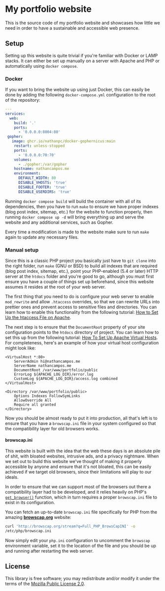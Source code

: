 # My portfolio website

This is the source code of my portfolio website and showcases how little we need
in order to have a sustainable and accessible web presence.

## Setup

Setting up this website is quite trivial if you're familiar with Docker or LAMP
stacks. It can either be set up manually on a server with Apache and PHP or
automatically using `docker compose`.

### Docker

If you want to bring the website up using just Docker, this can easily be done
by adding the following `docker-compose.yml` configuration to the root of the
repository:

```yaml
---
services:
  web:
    build: '.'
    ports:
      - '0.0.0.0:8004:80'
 gopher:
   image: ghcr.io/nathanpc/docker-gophernicus:main
    restart: unless-stopped
    ports:
      - '0.0.0.0:70:70'
    volumes:
      - ./gopher:/var/gopher
    hostname: nathancampos.me
    environment:
      DEFAULT_WIDTH: 80
      DISABLE_VHOSTS: 'true'
      DISABLE_FOOTER: 'true'
      DISABLE_USERDIRS: 'true'
```

Running `docker compose build` will build the container with all of its
dependencies, then you have to run `make` to ensure we have proper indexes (blog
post index, sitemap, etc.) for the website to function properly, then running
`docker compose up -d` will bring everything up and serve the website and any
additional services, such as Gopher.

Every time a modification is made to the website make sure to run `make` again
to update any necessary files.

### Manual setup

Since this is a classic PHP project you basically just have to `git clone` into
the right folder, run `make` (GNU or BSD) to build all indexes that are required
(blog post index, sitemap, etc.), point your PHP-enabled (5.4 or later) HTTP
server at the `htdocs` folder and you're good to go, although you must first
ensure you have a couple of things set up beforehand, since this website assumes
it resides at the root of your web server.

The first thing that you need to do is configure your web server to enable
`mod_rewrite` and allow `.htaccess` overrides, so that we can rewrite URLs into
prettier ones and prevent access to sensitive files and directories. You can
learn how to enable this functionality from the following tutorial:
[How to Set Up the htaccess File on Apache](https://www.linode.com/docs/guides/how-to-set-up-htaccess-on-apache/).

The next step is to ensure that the `DocumentRoot` property of your site
configuration points to the `htdocs` directory of project. You can learn how to
set this up from the following tutorial:
[How To Set Up Apache Virtual Hosts](https://www.digitalocean.com/community/tutorial_collections/how-to-set-up-apache-virtual-hosts).
For completeness, here's an example of how your virtual host configuration might
look like:

```apacheconf
<VirtualHost *:80>
    ServerAdmin hi@nathancampos.me
    ServerName nathancampos.me
    DocumentRoot /var/www/portfolio/public
    ErrorLog ${APACHE_LOG_DIR}/error.log
    CustomLog ${APACHE_LOG_DIR}/access.log combined
</VirtualHost>

<Directory /var/www/portfolio/public>
    Options Indexes FollowSymLinks
    AllowOverride All
    Require all granted
</Directory>
```

Now you should be almost ready to put it into production, all that's left is to
ensure that you have a `browscap.ini` file in your system configured so that the
compatibility layer for old browsers works.

#### browscap.ini

This website is built with the idea that the web these days is an absolute pile
of shit, with bloated websites, intrusive ads, and a privacy nightmare. When we
set out to build this website we've thought of making it properly accessible by
anyone and ensure that it's not bloated, this can be easily achieved if we
target old browsers, since their limitations will play to our ideals.

In order to ensure that we can support most of the browsers out there a
compatibility layer had to be developed, and it relies heavily on PHP's
[`get_browser()`](https://www.php.net/manual/en/function.get-browser.php)
function, which in turn requires a proper `browscap.ini` file to exist in its
configuration.

You can fetch an up-to-date `browscap.ini` file specifically for PHP from the
amazing [**browscap.org**](http://browscap.org) website:

```bash
curl 'http://browscap.org/stream?q=Full_PHP_BrowsCapINI' -o
/etc/php/browscap.ini
```

Now simply edit your `php.ini` configuration to uncomment the `browscap`
environment variable, set it to the location of the file and you should be up
and running after restarting the web server.

## License

This library is free software; you may redistribute and/or modify it under the
terms of the [Mozilla Public License 2.0](https://www.mozilla.org/en-US/MPL/2.0/).
